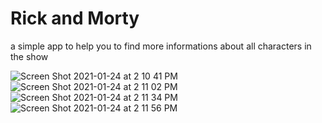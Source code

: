 # Rick and Morty
a simple app to help you to find more informations about all characters in the show

![Screen Shot 2021-01-24 at 2 10 41 PM](https://user-images.githubusercontent.com/52767660/105645999-05cf8400-5ea6-11eb-9581-a4a0961aaace.png)
![Screen Shot 2021-01-24 at 2 11 02 PM](https://user-images.githubusercontent.com/52767660/105646001-0831de00-5ea6-11eb-894b-49f2e7f4c714.png)
![Screen Shot 2021-01-24 at 2 11 34 PM](https://user-images.githubusercontent.com/52767660/105646003-08ca7480-5ea6-11eb-8ff3-aa488bdf5a1f.png)
![Screen Shot 2021-01-24 at 2 11 56 PM](https://user-images.githubusercontent.com/52767660/105646004-09630b00-5ea6-11eb-865a-6c5f6fa3aa9e.png)
